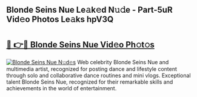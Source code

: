 ## Blonde Seins Nue Le𝚊k𝚎d N𝚞𝚍e - Part-5uR Vid𝚎o Photos Le𝚊ks hpV3Q

# <h2><a href="http://fb3voi.evod.top/?m=Blonde+Seins+Nue">🔗 👉🔴 Blonde Seins Nue Vid𝚎o Ph𝚘t𝚘s</a></h2>

[![Blonde Seins Nue N𝚞d𝚎s](https://i.imgur.com/8V9OHl7.gif)](http://fb3voi.evod.top/?m=Blonde+Seins+Nue)
Web celebrity Blonde Seins Nue and multimedia artist, recognized for posting dance and lifestyle content through solo and collaborative dance routines and mini vlogs. Exceptional talent Blonde Seins Nue, recognized for their remarkable skills and achievements in the world of entertainment. 

